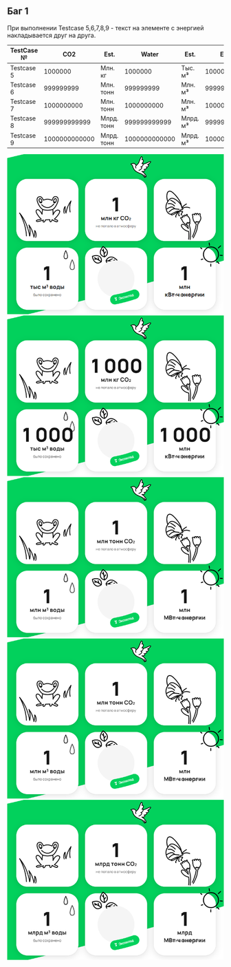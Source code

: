 ## Баг 1

При выполнении Testcase 5,6,7,8,9 - текст на элементе с энергией накладывается друг на друга.

|TestCase №|CO2|Est.|Water|Est.|Energy|Est.|
|--|--|--|--|--|--|--|
|Testcase 5|1000000|Млн. кг|1000000|Тыс. м**³**|1000000|мВт.|
|Testcase 6|999999999|Млн. тонн|999999999|Млн. м**³**|999999999|Млн. мВт.|
|Testcase 7|1000000000|Млн. тонн|1000000000|Млн. м**³**|1000000000|Млн. мВт.|
|Testcase 8|999999999999|Млрд. тонн|999999999999|Млрд. м**³**|999999999999|Млрд. мВт.|
|Testcase 9|1000000000000|Млрд. тонн|1000000000000|Млрд. м**³**|1000000000000|Млрд мВт.|

![b1](https://github.com/k4dms/avitoqa/raw/main/second/output/Testcase5.png)
![T6](https://github.com/k4dms/avitoqa/blob/main/second/output/Testcase6.png)
![T7](https://github.com/k4dms/avitoqa/blob/main/second/output/Testcase7.png)
![T7](https://github.com/k4dms/avitoqa/blob/main/second/output/Testcase8.png)
![T7](https://github.com/k4dms/avitoqa/blob/main/second/output/Testcase9.png)